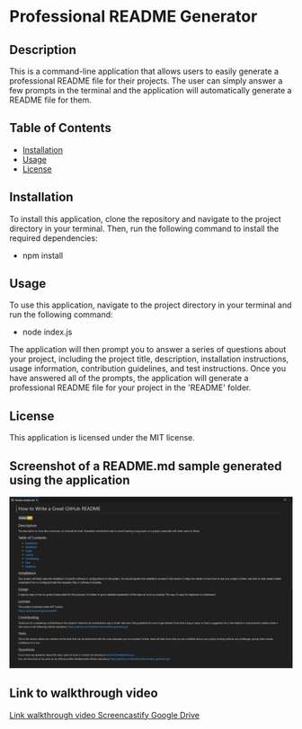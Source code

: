 # Professional README Generator

## Description
This is a command-line application that allows users to easily generate a professional README file for their projects. The user can simply answer a few prompts in the terminal and the application will automatically generate a README file for them.

## Table of Contents
* [Installation](#installation)
* [Usage](#usage)
* [License](#license)

## Installation
To install this application, clone the repository and navigate to the project directory in your terminal. Then, run the following command to install the required dependencies: 
- npm install

## Usage
To use this application, navigate to the project directory in your terminal and run the following command:
- node index.js

The application will then prompt you to answer a series of questions about your project, including the project title, description, installation instructions, usage information, contribution guidelines, and test instructions. Once you have answered all of the prompts, the application will generate a professional README file for your project in the 'README' folder.

## License
This application is licensed under the MIT license.

## Screenshot of a README.md sample generated using the application
![Screenshot of the application](./assets/screenshot/Capture.PNG)

## Link to walkthrough video 
[Link walkthrough video Screencastify Google Drive](https://watch.screencastify.com/v/zAMxJKDXt1KeInCHeQha)  


